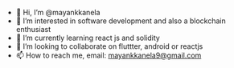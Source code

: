 - 👋 Hi, I’m @mayankkanela
- 👀 I’m interested in software development and also a blockchain enthusiast
- 🌱 I’m currently learning react js and solidity
- 💞️ I’m looking to collaborate on fluttter, android or reactjs
- 📫 How to reach me, email: mayankkanela9@gmail.com

<!---
mayankkanela/mayankkanela is a ✨ special ✨ repository because its `README.md` (this file) appears on your GitHub profile.
You can click the Preview link to take a look at your changes.
--->
